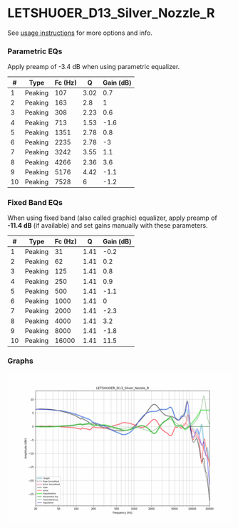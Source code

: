 # LETSHUOER_D13_Silver_Nozzle_R
See [usage instructions](https://github.com/jaakkopasanen/AutoEq#usage) for more options and info.

### Parametric EQs
Apply preamp of -3.4 dB when using parametric equalizer.

|   # | Type    |   Fc (Hz) |    Q |   Gain (dB) |
|-----|---------|-----------|------|-------------|
|   1 | Peaking |       107 | 3.02 |         0.7 |
|   2 | Peaking |       163 | 2.8  |         1   |
|   3 | Peaking |       308 | 2.23 |         0.6 |
|   4 | Peaking |       713 | 1.53 |        -1.6 |
|   5 | Peaking |      1351 | 2.78 |         0.8 |
|   6 | Peaking |      2235 | 2.78 |        -3   |
|   7 | Peaking |      3242 | 3.55 |         1.1 |
|   8 | Peaking |      4266 | 2.36 |         3.6 |
|   9 | Peaking |      5176 | 4.42 |        -1.1 |
|  10 | Peaking |      7528 | 6    |        -1.2 |

### Fixed Band EQs
When using fixed band (also called graphic) equalizer, apply preamp of **-11.4 dB** (if available) and set gains manually with these parameters.

|   # | Type    |   Fc (Hz) |    Q |   Gain (dB) |
|-----|---------|-----------|------|-------------|
|   1 | Peaking |        31 | 1.41 |        -0.2 |
|   2 | Peaking |        62 | 1.41 |         0.2 |
|   3 | Peaking |       125 | 1.41 |         0.8 |
|   4 | Peaking |       250 | 1.41 |         0.9 |
|   5 | Peaking |       500 | 1.41 |        -1.1 |
|   6 | Peaking |      1000 | 1.41 |         0   |
|   7 | Peaking |      2000 | 1.41 |        -2.3 |
|   8 | Peaking |      4000 | 1.41 |         3.2 |
|   9 | Peaking |      8000 | 1.41 |        -1.8 |
|  10 | Peaking |     16000 | 1.41 |        11.5 |

### Graphs
![](./LETSHUOER_D13_Silver_Nozzle_R.png)
